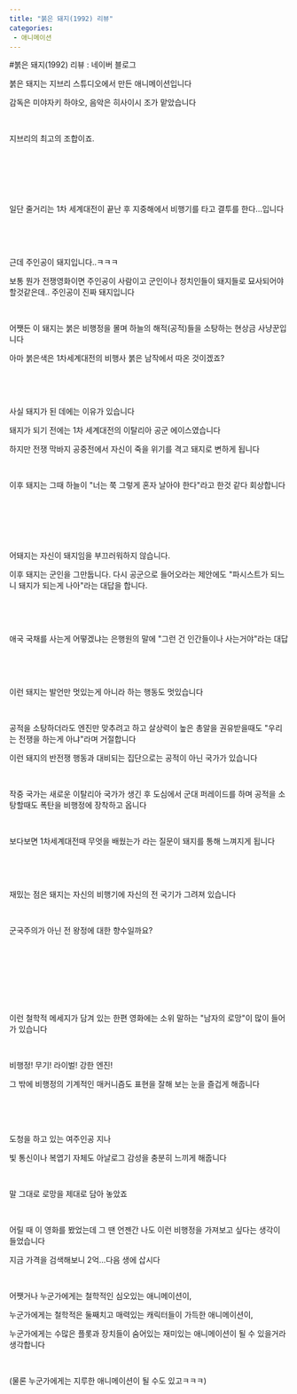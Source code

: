 ```yaml
---
title: "붉은 돼지(1992) 리뷰"
categories:
 - 애니메이션
---
```

#붉은 돼지(1992) 리뷰 : 네이버 블로그
<div class="wrap_rabbit pcol2 _param(1) _postViewArea221810623513" id="post-view221810623513">
<!-- Rabbit HTML --><div class="se-viewer se-theme-default" lang="ko-KR">
<!-- SE_DOC_HEADER_END -->
<div class="se-main-container">
<div class="se-component se-text se-l-default" id="SE-5893712f-b537-43b9-8f91-05b2a0628e69">
<div class="se-component-content">
<div class="se-section se-section-text se-l-default">
<div class="se-module se-module-text">
<!-- SE-TEXT { --><p class="se-text-paragraph se-text-paragraph-align-" id="SE-55212e83-11ba-4650-bbfc-41e0933de280" style=""><span class="se-fs- se-ff-" id="SE-3c4b09c1-7c52-433b-b255-2e99c6e36d47" style="">붉은 돼지는 지브리 스튜디오에서 만든 애니메이션입니다</span></p><!-- } SE-TEXT --><!-- SE-TEXT { --><p class="se-text-paragraph se-text-paragraph-align-" id="SE-d7962cd1-5349-4e2e-814a-08ddf9a18ae2" style=""><span class="se-fs- se-ff-" id="SE-e42a4db0-4c7f-46f0-8c32-a2f8e1c128cc" style="">감독은 미야자키 하야오, 음악은 히사이시 조가 맡았습니다</span></p><!-- } SE-TEXT --><!-- SE-TEXT { --><p class="se-text-paragraph se-text-paragraph-align-" id="SE-339a7da4-358f-48a4-a234-4f23150599aa" style=""><span class="se-fs- se-ff-" id="SE-54d4aa83-b731-49c9-8ab5-dbbf5cb945c6" style="">​</span></p><!-- } SE-TEXT --><!-- SE-TEXT { --><p class="se-text-paragraph se-text-paragraph-align-" id="SE-cc61c653-50e7-4830-94e2-c5cbbe37df63" style=""><span class="se-fs- se-ff-" id="SE-a04b875b-73a6-4d05-884e-9af0bef1a7ca" style="">지브리의 최고의 조합이죠.</span></p><!-- } SE-TEXT --><!-- SE-TEXT { --><p class="se-text-paragraph se-text-paragraph-align-" id="SE-c84a96d0-c7d0-4a3c-ae03-00d6d3fb794c" style=""><span class="se-fs- se-ff-" id="SE-964bf0e7-bc13-4bdf-92ab-27fb02aaf52c" style="">​</span></p><!-- } SE-TEXT --><!-- SE-TEXT { --><p class="se-text-paragraph se-text-paragraph-align-" id="SE-d266c69e-7a4a-4a17-b431-6193cc3a40ff" style=""><span class="se-fs- se-ff-" id="SE-d3962eda-b190-42bc-9a3f-f82adbeb529c" style="">​</span></p><!-- } SE-TEXT -->
</div>
</div>
</div>
</div> <div class="se-component se-image se-l-default" id="SE-eec2bf39-7b49-4f23-8eaa-6bdca29c8680">
<div class="se-component-content se-component-content-fit">
<div class="se-section se-section-image se-l-default se-section-align-">
<div class="se-module se-module-image" style="">
<a class="se-module-image-link __se_image_link __se_link" data-linkdata='{"id" : "SE-eec2bf39-7b49-4f23-8eaa-6bdca29c8680", "src" : "https://postfiles.pstatic.net/MjAyMTExMjZfMzgg/MDAxNjM3ODYyNjE1NTAy.TWjmCAWx8Be0DpXwOm9NU9F305RbW_Iz-WGCc-rP8S0g.oVKN1Ua6LbDc3oyUUaV8I3NCrt_18Fa7qwfheVuTz-gg.JPEG.dls32208/AAAABRtWnmhhH9TnHnOWSqxE-lm1SsZ-y4zpUi0OVlYQpqgApTRPLrXi9nXPEXRSXMO11ap3LTLK.jpg", "originalWidth" : "1024", "originalHeight" : "576", "linkUse" : "false", "link" : ""}' data-linktype="img" href="#" onclick="return false;" style="">
<img alt="" class="se-image-resource" data-height="389" data-lazy-src="https://postfiles.pstatic.net/MjAyMTExMjZfMzgg/MDAxNjM3ODYyNjE1NTAy.TWjmCAWx8Be0DpXwOm9NU9F305RbW_Iz-WGCc-rP8S0g.oVKN1Ua6LbDc3oyUUaV8I3NCrt_18Fa7qwfheVuTz-gg.JPEG.dls32208/AAAABRtWnmhhH9TnHnOWSqxE-lm1SsZ-y4zpUi0OVlYQpqgApTRPLrXi9nXPEXRSXMO11ap3LTLK.jpg?type=w966" data-width="693" src="https://raw.githubusercontent.com/rage147-OwO/rage147-OwO.github.io/master/_images/images/2020-2-16-붉은 돼지(1992) 리뷰/0.jpg">
</img></a>
</div>
</div>
</div>
</div>
<div class="se-component se-text se-l-default" id="SE-f8436bc7-af83-4aff-83ee-d25481e82298">
<div class="se-component-content">
<div class="se-section se-section-text se-l-default">
<div class="se-module se-module-text">
<!-- SE-TEXT { --><p class="se-text-paragraph se-text-paragraph-align-" id="SE-d8df550d-4e9a-4635-9d7e-84030a47e460" style=""><span class="se-fs- se-ff-" id="SE-0599140d-2e14-4dd2-b086-a454ff73a6d7" style="">일단 줄거리는 1차 세계대전이 끝난 후 지중해에서 비행기를 타고 결투를 한다...입니다</span></p><!-- } SE-TEXT --><!-- SE-TEXT { --><p class="se-text-paragraph se-text-paragraph-align-" id="SE-37e30ff0-48db-49cc-a840-998718234158" style=""><span class="se-fs- se-ff-" id="SE-b5dda302-6c87-4769-a278-d973d97bd468" style="">​</span></p><!-- } SE-TEXT -->
</div>
</div>
</div>
</div> <div class="se-component se-image se-l-default" id="SE-ccef389e-3dca-451d-b8a3-bb60953ad99a">
<div class="se-component-content se-component-content-normal">
<div class="se-section se-section-image se-l-default se-section-align-" style="max-width:600px;">
<div class="se-module se-module-image" style="">
<a class="se-module-image-link __se_image_link __se_link" data-linkdata='{"id" : "SE-ccef389e-3dca-451d-b8a3-bb60953ad99a", "src" : "https://postfiles.pstatic.net/MjAyMTExMjZfMjU3/MDAxNjM3ODYyNzEzMjIy.SdY8NnJYMUc0RjHNvpfZPkAN9nGpCXYvwxUosB1XX3gg.oVLC8b6IXvCanBnMPnhCnAPUhyVCuPQXdJ-d1JGrmMkg.GIF.dls32208/%EB%8B%A4%EC%9A%B4%EB%A1%9C%EB%93%9C.gif", "originalWidth" : "600", "originalHeight" : "371", "linkUse" : "false", "link" : ""}' data-linktype="img" href="#" onclick="return false;" style="">
<img alt="" class="se-image-resource" data-height="371" data-lazy-src="https://postfiles.pstatic.net/MjAyMTExMjZfMjU3/MDAxNjM3ODYyNzEzMjIy.SdY8NnJYMUc0RjHNvpfZPkAN9nGpCXYvwxUosB1XX3gg.oVLC8b6IXvCanBnMPnhCnAPUhyVCuPQXdJ-d1JGrmMkg.GIF.dls32208/%EB%8B%A4%EC%9A%B4%EB%A1%9C%EB%93%9C.gif?type=w966" data-width="600" src="https://raw.githubusercontent.com/rage147-OwO/rage147-OwO.github.io/master/_images/images/2020-2-16-붉은 돼지(1992) 리뷰/1.gif">
</img></a>
</div>
</div>
</div>
</div>
<div class="se-component se-text se-l-default" id="SE-9a9941cf-aaca-4549-924f-8f24c6b79944">
<div class="se-component-content">
<div class="se-section se-section-text se-l-default">
<div class="se-module se-module-text">
<!-- SE-TEXT { --><p class="se-text-paragraph se-text-paragraph-align-" id="SE-9e2d8e51-8880-4398-a5be-c5204b2b3e53" style=""><span class="se-fs- se-ff-" id="SE-a450717c-7ced-40ff-9d21-aba01db12a5a" style=""> 근데 주인공이 돼지입니다..ㅋㅋㅋ</span></p><!-- } SE-TEXT --><!-- SE-TEXT { --><p class="se-text-paragraph se-text-paragraph-align-" id="SE-4a972bca-6656-48ea-9ce5-43cdd57e4864" style=""><span class="se-fs- se-ff-" id="SE-97050565-8348-4eb6-bc56-6445901fc632" style="">보통 뭔가 전쟁영화이면 주인공이 사람이고 군인이나 정치인들이 돼지들로 묘사되어야할것같은데.. 주인공이 진짜 돼지입니다</span></p><!-- } SE-TEXT --><!-- SE-TEXT { --><p class="se-text-paragraph se-text-paragraph-align-" id="SE-a5892f87-011e-42da-a129-80d8a5cac204" style=""><span class="se-fs- se-ff-" id="SE-a0ba8529-c20c-4a6b-a85b-d86d27717a22" style="">​</span></p><!-- } SE-TEXT --><!-- SE-TEXT { --><p class="se-text-paragraph se-text-paragraph-align-" id="SE-f744752b-6ff4-4d1b-a69e-386e5d811cb8" style=""><span class="se-fs- se-ff-" id="SE-37789fc8-bec4-4c22-9eb7-58ffb6bc0f76" style="">어쨋든 이 돼지는 붉은 비행정을 몰며 하늘의 해적(공적)들을 소탕하는 현상금 사냥꾼입니다</span></p><!-- } SE-TEXT --><!-- SE-TEXT { --><p class="se-text-paragraph se-text-paragraph-align-" id="SE-9af691e0-e676-4404-a082-479c8602b4af" style=""><span class="se-fs- se-ff-" id="SE-85727d82-fc4c-4310-b367-3fabcf401ef8" style="">아마 붉은색은 1차세계대전의 비행사 붉은 남작에서 따온 것이겠죠?</span></p><!-- } SE-TEXT --><!-- SE-TEXT { --><p class="se-text-paragraph se-text-paragraph-align-" id="SE-849a595c-a5e3-4324-abcb-386b3750a253" style=""><span class="se-fs- se-ff-" id="SE-1697fe84-d43d-48e9-90cd-29b1718cacc5" style="">​</span></p><!-- } SE-TEXT --><!-- SE-TEXT { --><p class="se-text-paragraph se-text-paragraph-align-" id="SE-4f773656-e351-4cd9-9c45-c15625dc7407" style=""><span class="se-fs- se-ff-" id="SE-7c86e45d-6118-4f8c-b226-351771d7fe54" style="">​</span></p><!-- } SE-TEXT --><!-- SE-TEXT { --><p class="se-text-paragraph se-text-paragraph-align-" id="SE-35f4eb9c-284f-4a46-a594-6759ade487c3" style=""><span class="se-fs- se-ff-" id="SE-ccc42cdc-3326-4019-9f37-3e026f2d75d4" style="">사실 돼지가 된 데에는 이유가 있습니다</span></p><!-- } SE-TEXT --><!-- SE-TEXT { --><p class="se-text-paragraph se-text-paragraph-align-" id="SE-43a324aa-434d-46a8-8fdf-6973c9f8aef2" style=""><span class="se-fs- se-ff-" id="SE-1f5c290e-db4a-49f1-a82e-d4a89dfaced5" style="">돼지가 되기 전에는 1차 세계대전의 이탈리아 공군 에이스였습니다</span></p><!-- } SE-TEXT --><!-- SE-TEXT { --><p class="se-text-paragraph se-text-paragraph-align-" id="SE-74f4f37c-7b86-440e-a67b-4f1e78267860" style=""><span class="se-fs- se-ff-" id="SE-22fe3dd4-1098-49a7-aa92-05c1d044889c" style="">하지만 전쟁 막바지 공중전에서 자신이 죽을 위기를 격고 돼지로 변하게 됩니다</span></p><!-- } SE-TEXT -->
</div>
</div>
</div>
</div> <div class="se-component se-image se-l-default" id="SE-da02ef22-a7b6-463a-94df-aebbf522976c">
<div class="se-component-content se-component-content-fit">
<div class="se-section se-section-image se-l-default se-section-align-">
<div class="se-module se-module-image" style="">
<a class="se-module-image-link __se_image_link __se_link" data-linkdata='{"id" : "SE-da02ef22-a7b6-463a-94df-aebbf522976c", "src" : "https://postfiles.pstatic.net/MjAyMTExMjZfOTEg/MDAxNjM3ODYyODIyNjA1.UTmAUzJpVAYcaXFeGos6pgM7sdGNwGP7VFJ9GV5eVgYg.ILVENCd6ue-ew74hEWNFrVwWD0sPN0Fk6ewAuXOgDGYg.JPEG.dls32208/Ena-uTEXMAIRkPh.jpg", "originalWidth" : "1200", "originalHeight" : "674", "linkUse" : "false", "link" : ""}' data-linktype="img" href="#" onclick="return false;" style="">
<img alt="" class="se-image-resource" data-height="389" data-lazy-src="https://postfiles.pstatic.net/MjAyMTExMjZfOTEg/MDAxNjM3ODYyODIyNjA1.UTmAUzJpVAYcaXFeGos6pgM7sdGNwGP7VFJ9GV5eVgYg.ILVENCd6ue-ew74hEWNFrVwWD0sPN0Fk6ewAuXOgDGYg.JPEG.dls32208/Ena-uTEXMAIRkPh.jpg?type=w966" data-width="693" src="https://raw.githubusercontent.com/rage147-OwO/rage147-OwO.github.io/master/_images/images/2020-2-16-붉은 돼지(1992) 리뷰/2.jpg">
</img></a>
</div>
</div>
</div>
</div>
<div class="se-component se-text se-l-default" id="SE-fdcace29-d529-480b-a0f5-26bcb521c2cb">
<div class="se-component-content">
<div class="se-section se-section-text se-l-default">
<div class="se-module se-module-text">
<!-- SE-TEXT { --><p class="se-text-paragraph se-text-paragraph-align-" id="SE-0d499c10-2b5c-4e88-b3e4-b0307a379025" style=""><span class="se-fs- se-ff-" id="SE-4c72f5f0-7971-4349-95ed-6358e66a8ecb" style="">이후 돼지는 그때 하늘이  "너는 쭉 그렇게 혼자 날아야 한다"라고 한것 같다 회상합니다</span></p><!-- } SE-TEXT -->
</div>
</div>
</div>
</div> <div class="se-component se-image se-l-default" id="SE-66e4556f-5f0f-4a94-a1f2-d2ab319ef206">
<div class="se-component-content se-component-content-normal">
<div class="se-section se-section-image se-l-default se-section-align-" style="max-width:576px;">
<div class="se-module se-module-image" style="">
<a class="se-module-image-link __se_image_link __se_link" data-linkdata='{"id" : "SE-66e4556f-5f0f-4a94-a1f2-d2ab319ef206", "src" : "https://postfiles.pstatic.net/MjAyMTExMjZfMTkg/MDAxNjM3ODYyODQ0MTE5.kQcP1c00ck7HuCC2iDwQ03mr85fMg-CXQnOH9WmyGvgg.Fhc0qWCisI7tSeZWEKE-fTAjsVDcqWjIoUsqDbIhbxgg.PNG.dls32208/242BBC4D580E25EB1B.png", "originalWidth" : "576", "originalHeight" : "320", "linkUse" : "false", "link" : ""}' data-linktype="img" href="#" onclick="return false;" style="">
<img alt="" class="se-image-resource" data-height="320" data-lazy-src="https://postfiles.pstatic.net/MjAyMTExMjZfMTkg/MDAxNjM3ODYyODQ0MTE5.kQcP1c00ck7HuCC2iDwQ03mr85fMg-CXQnOH9WmyGvgg.Fhc0qWCisI7tSeZWEKE-fTAjsVDcqWjIoUsqDbIhbxgg.PNG.dls32208/242BBC4D580E25EB1B.png?type=w966" data-width="576" src="https://raw.githubusercontent.com/rage147-OwO/rage147-OwO.github.io/master/_images/images/2020-2-16-붉은 돼지(1992) 리뷰/3.png">
</img></a>
</div>
</div>
</div>
</div>
<div class="se-component se-text se-l-default" id="SE-759fb395-4341-463d-a6fb-2d5807c27f24">
<div class="se-component-content">
<div class="se-section se-section-text se-l-default">
<div class="se-module se-module-text">
<!-- SE-TEXT { --><p class="se-text-paragraph se-text-paragraph-align-" id="SE-7dc347d5-c8ed-485d-a276-193898d6cfe5" style=""><span class="se-fs- se-ff-" id="SE-899f79be-bc8c-4633-b73f-e7b9f254b89b" style="">​</span></p><!-- } SE-TEXT --><!-- SE-TEXT { --><p class="se-text-paragraph se-text-paragraph-align-" id="SE-989bfe77-ffdf-4f97-b01e-8759ba967fe4" style=""><span class="se-fs- se-ff-" id="SE-6b5db5fb-7045-4746-b3de-e76e678415e4" style="">​</span></p><!-- } SE-TEXT --><!-- SE-TEXT { --><p class="se-text-paragraph se-text-paragraph-align-" id="SE-7890639f-4857-4712-bb25-42765f878823" style=""><span class="se-fs- se-ff-" id="SE-9bba809b-ae6d-4a47-b3e3-8227f1594e0e" style="">어돼지는  자신이 돼지임을 부끄러워하지 않습니다. </span></p><!-- } SE-TEXT --><!-- SE-TEXT { --><p class="se-text-paragraph se-text-paragraph-align-" id="SE-1f8ef545-d424-4a0b-b8ef-9a28ac2aa927" style=""><span class="se-fs- se-ff-" id="SE-f015dc60-5175-49a4-9e62-fc4d8753a149" style="">이후 돼지는 군인을 그만둡니다. 다시 공군으로 들어오라는 제안에도 "파시스트가 되느니 돼지가 되는게 나아"라는 대답을 합니다.</span></p><!-- } SE-TEXT --><!-- SE-TEXT { --><p class="se-text-paragraph se-text-paragraph-align-" id="SE-08ccd783-24fb-47e1-9abc-3009124e942f" style=""><span class="se-fs- se-ff-" id="SE-5c655a6b-f583-4db3-b433-4840c72fc8bb" style="">​</span></p><!-- } SE-TEXT -->
</div>
</div>
</div>
</div> <div class="se-component se-image se-l-default" id="SE-6ce6c32a-ddd2-4853-90b4-01904afa54cf">
<div class="se-component-content se-component-content-fit">
<div class="se-section se-section-image se-l-default se-section-align-">
<div class="se-module se-module-image" style="">
<a class="se-module-image-link __se_image_link __se_link" data-linkdata='{"id" : "SE-6ce6c32a-ddd2-4853-90b4-01904afa54cf", "src" : "https://postfiles.pstatic.net/MjAyMTExMjZfMjgy/MDAxNjM3ODYyOTEyMTU0.FpTfmi3QnrTKf3YLOGXhs1Xzwsa-ORJ0V7FVr4EPiaEg.fhzhYkeUtA4kHbmA-CWhAw0YFKwaPa7gVSd-d6xTW8Eg.JPEG.dls32208/EnZwe2eXcAUliTO.jpg", "originalWidth" : "992", "originalHeight" : "603", "linkUse" : "false", "link" : ""}' data-linktype="img" href="#" onclick="return false;" style="">
<img alt="" class="se-image-resource" data-height="421" data-lazy-src="https://postfiles.pstatic.net/MjAyMTExMjZfMjgy/MDAxNjM3ODYyOTEyMTU0.FpTfmi3QnrTKf3YLOGXhs1Xzwsa-ORJ0V7FVr4EPiaEg.fhzhYkeUtA4kHbmA-CWhAw0YFKwaPa7gVSd-d6xTW8Eg.JPEG.dls32208/EnZwe2eXcAUliTO.jpg?type=w966" data-width="693" src="https://raw.githubusercontent.com/rage147-OwO/rage147-OwO.github.io/master/_images/images/2020-2-16-붉은 돼지(1992) 리뷰/4.jpg"/>
</a>
</div>
</div>
</div>
</div>
<div class="se-component se-text se-l-default" id="SE-dfb661ab-ce23-4403-ae4e-91ddcb05aba3">
<div class="se-component-content">
<div class="se-section se-section-text se-l-default">
<div class="se-module se-module-text">
<!-- SE-TEXT { --><p class="se-text-paragraph se-text-paragraph-align-" id="SE-c53e6e28-a602-4de9-8c05-966b60f9af6d" style=""><span class="se-fs- se-ff-" id="SE-93adc604-309d-48f4-abf9-e57b1c61d2c4" style="">애국 국채를 사는게 어떻겠냐는 은행원의 말에 "그런 건 인간들이나 사는거야"라는 대답</span></p><!-- } SE-TEXT --><!-- SE-TEXT { --><p class="se-text-paragraph se-text-paragraph-align-" id="SE-8d83481a-76e0-4809-84f5-310225c701b1" style=""><span class="se-fs- se-ff-" id="SE-d4f65a18-89b1-4187-ac2c-76b200d51f2d" style="">​</span></p><!-- } SE-TEXT --><!-- SE-TEXT { --><p class="se-text-paragraph se-text-paragraph-align-" id="SE-c2eb960d-3eaa-40c8-b72b-09d5d512edc7" style=""><span class="se-fs- se-ff-" id="SE-576d7fd6-ddd9-41fd-8ecc-b19313539cf0" style="">​</span></p><!-- } SE-TEXT --><!-- SE-TEXT { --><p class="se-text-paragraph se-text-paragraph-align-" id="SE-4b31c345-2250-48e8-bb8f-d3c9f566f71e" style=""><span class="se-fs- se-ff-" id="SE-94f53f31-7f31-4183-820e-323947605e00" style="">이런 돼지는 발언만 멋있는게 아니라 하는 행동도 멋있습니다</span></p><!-- } SE-TEXT --><!-- SE-TEXT { --><p class="se-text-paragraph se-text-paragraph-align-" id="SE-bec1361e-d6f4-4fe1-8720-db218556cedc" style=""><span class="se-fs- se-ff-" id="SE-a810dfcf-8b5d-4d68-8a13-78cf7569727b" style="">​</span></p><!-- } SE-TEXT --><!-- SE-TEXT { --><p class="se-text-paragraph se-text-paragraph-align-" id="SE-88fdc6fa-37a7-4bdc-a4e3-a44a6d68ab17" style=""><span class="se-fs- se-ff-" id="SE-586a4da0-5022-43af-9885-02affd2f034d" style="">공적을 소탕하더라도 엔진만 맞추려고 하고 살상력이 높은 총알을 권유받을때도 "우리는 전쟁을 하는게 아냐"라며 거절합니다</span></p><!-- } SE-TEXT --><!-- SE-TEXT { --><p class="se-text-paragraph se-text-paragraph-align-" id="SE-5dd27659-f031-4737-bc79-050be7108dcd" style=""><span class="se-fs- se-ff-" id="SE-02d08097-d64e-49a8-91c4-3825e466454b" style="">이런 돼지의 반전쟁 행동과 대비되는 집단으로는 공적이 아닌 국가가 있습니다</span></p><!-- } SE-TEXT --><!-- SE-TEXT { --><p class="se-text-paragraph se-text-paragraph-align-" id="SE-775d54cc-6724-44e6-ad6d-5544ad019cf5" style=""><span class="se-fs- se-ff-" id="SE-c15040c4-1c41-48a7-a45e-bf03e73ce0a1" style="">​</span></p><!-- } SE-TEXT --><!-- SE-TEXT { --><p class="se-text-paragraph se-text-paragraph-align-" id="SE-75a4aa9d-9d6c-4f76-ac0b-2cadf85466db" style=""><span class="se-fs- se-ff-" id="SE-61adcd89-531a-4670-8f72-b350683d144f" style="">작중 국가는 새로운 이탈리아 국가가 생긴 후 도심에서 군대 퍼레이드를 하며 공적을 소탕할때도 폭탄을 비행정에 장착하고 옵니다</span></p><!-- } SE-TEXT --><!-- SE-TEXT { --><p class="se-text-paragraph se-text-paragraph-align-" id="SE-db5a25e6-bcff-45e4-866f-4a788f2540e8" style=""><span class="se-fs- se-ff-" id="SE-5b63a913-267f-49a7-98b7-695fb73739e7" style="">​</span></p><!-- } SE-TEXT --><!-- SE-TEXT { --><p class="se-text-paragraph se-text-paragraph-align-" id="SE-4a3cabae-ef79-4c02-b066-7b2203a0c8cf" style=""><span class="se-fs- se-ff-" id="SE-31ad7c09-eb2b-4421-ace6-393f6a6003e3" style="">보다보면 1차세계대전때 무엇을 배웠는가 라는 질문이 돼지를 통해 느껴지게 됩니다</span></p><!-- } SE-TEXT --><!-- SE-TEXT { --><p class="se-text-paragraph se-text-paragraph-align-" id="SE-02b0751b-a9a4-4293-9c3b-447dfc34b48c" style=""><span class="se-fs- se-ff-" id="SE-3322d2a5-a81d-4fae-be68-679dc646c9f6" style="">​</span></p><!-- } SE-TEXT --><!-- SE-TEXT { --><p class="se-text-paragraph se-text-paragraph-align-" id="SE-fff3e934-cfb4-47ca-b924-111d5805058a" style=""><span class="se-fs- se-ff-" id="SE-9d03d8e7-0ba5-4296-ae18-33269b7c1cb1" style="">​</span></p><!-- } SE-TEXT --><!-- SE-TEXT { --><p class="se-text-paragraph se-text-paragraph-align-" id="SE-f26cc2af-16b2-440c-b0c7-86f5e32c3253" style=""><span class="se-fs- se-ff-" id="SE-b732c86f-1157-45df-b003-7d96332e22b2" style="">재밌는 점은 돼지는 자신의 비행기에 자신의 전 국기가 그려져 있습니다</span></p><!-- } SE-TEXT --><!-- SE-TEXT { --><p class="se-text-paragraph se-text-paragraph-align-" id="SE-16539550-9281-4a6e-a19d-85d0cddb78b5" style=""><span class="se-fs- se-ff-" id="SE-b0f6f557-9eb8-4194-9282-71be66410618" style="">​</span></p><!-- } SE-TEXT --><!-- SE-TEXT { --><p class="se-text-paragraph se-text-paragraph-align-" id="SE-574a6d32-1378-4059-b277-527a1795d72f" style=""><span class="se-fs- se-ff-" id="SE-9066a6b8-b425-4ba3-b365-7e664233c04c" style="">군국주의가 아닌 전 왕정에 대한 향수일까요?</span></p><!-- } SE-TEXT -->
</div>
</div>
</div>
</div> <div class="se-component se-image se-l-default" id="SE-c778f8d5-12a5-4690-b491-83122442a404">
<div class="se-component-content se-component-content-normal">
<div class="se-section se-section-image se-l-default se-section-align-" style="max-width:600px;">
<div class="se-module se-module-image" style="">
<a class="se-module-image-link __se_image_link __se_link" data-linkdata='{"id" : "SE-c778f8d5-12a5-4690-b491-83122442a404", "src" : "https://postfiles.pstatic.net/MjAyMTExMjZfNzEg/MDAxNjM3ODYzMTE4Njc2.YuhbxVPqsAFyQsyvW_LteS5Pg9rYwU5Um7z_spQmH-sg.xs7YSicfjVdHlh_REtDcrpKDM1leiCR65Z77M0gdm6og.JPEG.dls32208/f0017223_49b774f85c0f1.jpg", "originalWidth" : "600", "originalHeight" : "325", "linkUse" : "false", "link" : ""}' data-linktype="img" href="#" onclick="return false;" style="">
<img alt="" class="se-image-resource" data-height="325" data-lazy-src="https://postfiles.pstatic.net/MjAyMTExMjZfNzEg/MDAxNjM3ODYzMTE4Njc2.YuhbxVPqsAFyQsyvW_LteS5Pg9rYwU5Um7z_spQmH-sg.xs7YSicfjVdHlh_REtDcrpKDM1leiCR65Z77M0gdm6og.JPEG.dls32208/f0017223_49b774f85c0f1.jpg?type=w966" data-width="600" src="https://raw.githubusercontent.com/rage147-OwO/rage147-OwO.github.io/master/_images/images/2020-2-16-붉은 돼지(1992) 리뷰/5.jpg"/>
</a>
</div>
</div>
</div>
</div>
<div class="se-component se-text se-l-default" id="SE-0c4d25e0-da42-4a4e-ab06-4a594f8e82db">
<div class="se-component-content">
<div class="se-section se-section-text se-l-default">
<div class="se-module se-module-text">
<!-- SE-TEXT { --><p class="se-text-paragraph se-text-paragraph-align-" id="SE-45e918c8-b237-4c98-8893-381374f958eb" style=""><span class="se-fs- se-ff-" id="SE-3ff2f366-abfb-45c8-bb60-e385e1101f09" style="">​</span></p><!-- } SE-TEXT --><!-- SE-TEXT { --><p class="se-text-paragraph se-text-paragraph-align-" id="SE-4f050204-88cd-4a17-95d9-8cef63b255f2" style=""><span class="se-fs- se-ff-" id="SE-73cd93f3-ac26-40ca-a54d-bf24043a8dd9" style="">​</span></p><!-- } SE-TEXT --><!-- SE-TEXT { --><p class="se-text-paragraph se-text-paragraph-align-" id="SE-5fabda7f-e799-4fb6-8b05-b2f4fa3cee31" style=""><span class="se-fs- se-ff-" id="SE-5c3a5d0f-291b-48c6-8cf8-c8e82c016d1d" style="">​</span></p><!-- } SE-TEXT --><!-- SE-TEXT { --><p class="se-text-paragraph se-text-paragraph-align-" id="SE-e0dfe80f-3f95-491f-a85f-1597a4c303aa" style=""><span class="se-fs- se-ff-" id="SE-8791a96f-c27c-41b4-a017-9c48aa9f6f72" style="">이런 철학적 메세지가 담겨 있는 한편 영화에는 소위 말하는 "남자의 로망"이 많이 들어가 있습니다</span></p><!-- } SE-TEXT --><!-- SE-TEXT { --><p class="se-text-paragraph se-text-paragraph-align-" id="SE-15915696-b400-4096-8adf-5cee2422fb63" style=""><span class="se-fs- se-ff-" id="SE-6599f1e3-8808-48af-9e4d-8b771a1e1426" style="">​</span></p><!-- } SE-TEXT --><!-- SE-TEXT { --><p class="se-text-paragraph se-text-paragraph-align-" id="SE-489050c4-99d0-42ea-a295-c2b4cdc145e9" style=""><span class="se-fs- se-ff-" id="SE-6307ea98-e377-4cf5-8c65-14583e32a9cb" style="">비행정! 무기! 라이벌! 강한 엔진!</span></p><!-- } SE-TEXT --><!-- SE-TEXT { --><p class="se-text-paragraph se-text-paragraph-align-" id="SE-339beb56-ead6-4310-a48c-a6027d647cd1" style=""><span class="se-fs- se-ff-" id="SE-a23d12e9-62f8-495f-806b-0225a9961990" style="">그 밖에 비행정의 기계적인 매커니즘도 표현을 잘해 보는 눈을 즐겁게 해줍니다</span></p><!-- } SE-TEXT -->
</div>
</div>
</div>
</div> <div class="se-component se-image se-l-default" id="SE-1ce1656b-bcaa-4691-a8fb-0ab2090cf983">
<div class="se-component-content se-component-content-fit">
<div class="se-section se-section-image se-l-default se-section-align-">
<div class="se-module se-module-image" style="">
<a class="se-module-image-link __se_image_link __se_link" data-linkdata='{"id" : "SE-1ce1656b-bcaa-4691-a8fb-0ab2090cf983", "src" : "https://postfiles.pstatic.net/MjAyMTExMjZfOTYg/MDAxNjM3ODYzMTY2Nzg1.t3FyjIhVA3q5A1Ailc6vBDDouQMPcYsET_I_IXqnwggg.fZsBohHGj0J5cJrfaoRnvSSVln5S3ohdkPfpbI789mAg.JPEG.dls32208/5d70a12e3b0000e000cee523.jpeg", "originalWidth" : "1200", "originalHeight" : "630", "linkUse" : "false", "link" : ""}' data-linktype="img" href="#" onclick="return false;" style="">
<img alt="" class="se-image-resource" data-height="363" data-lazy-src="https://postfiles.pstatic.net/MjAyMTExMjZfOTYg/MDAxNjM3ODYzMTY2Nzg1.t3FyjIhVA3q5A1Ailc6vBDDouQMPcYsET_I_IXqnwggg.fZsBohHGj0J5cJrfaoRnvSSVln5S3ohdkPfpbI789mAg.JPEG.dls32208/5d70a12e3b0000e000cee523.jpeg?type=w966" data-width="693" src="https://raw.githubusercontent.com/rage147-OwO/rage147-OwO.github.io/master/_images/images/2020-2-16-붉은 돼지(1992) 리뷰/6.peg"/>
</a>
</div>
</div>
</div>
</div>
<div class="se-component se-image se-l-default" id="SE-bfcbba57-994a-4789-942e-a61430554290">
<div class="se-component-content se-component-content-fit">
<div class="se-section se-section-image se-l-default se-section-align-">
<div class="se-module se-module-image" style="">
<a class="se-module-image-link __se_image_link __se_link" data-linkdata='{"id" : "SE-bfcbba57-994a-4789-942e-a61430554290", "src" : "https://postfiles.pstatic.net/MjAyMTExMjZfNDEg/MDAxNjM3ODYzMjI5ODQ3.zyI9SeOwmcZ_EodrhCiRP_ZGtWO-6rrG4yWasWS9wuQg.mr29jEsY9XEt0QxzGbU7FF1Y-1pJI3JnbKf05wExcPwg.PNG.dls32208/1.png", "originalWidth" : "800", "originalHeight" : "450", "linkUse" : "false", "link" : ""}' data-linktype="img" href="#" onclick="return false;" style="">
<img alt="" class="se-image-resource" data-height="389" data-lazy-src="https://postfiles.pstatic.net/MjAyMTExMjZfNDEg/MDAxNjM3ODYzMjI5ODQ3.zyI9SeOwmcZ_EodrhCiRP_ZGtWO-6rrG4yWasWS9wuQg.mr29jEsY9XEt0QxzGbU7FF1Y-1pJI3JnbKf05wExcPwg.PNG.dls32208/1.png?type=w966" data-width="693" src="https://raw.githubusercontent.com/rage147-OwO/rage147-OwO.github.io/master/_images/images/2020-2-16-붉은 돼지(1992) 리뷰/7.png"/>
</a>
</div>
</div>
</div>
</div>
<div class="se-component se-image se-l-default" id="SE-8e413be3-9466-4f45-8f57-0fb0aef17aa7">
<div class="se-component-content se-component-content-fit">
<div class="se-section se-section-image se-l-default se-section-align-">
<div class="se-module se-module-image" style="">
<a class="se-module-image-link __se_image_link __se_link" data-linkdata='{"id" : "SE-8e413be3-9466-4f45-8f57-0fb0aef17aa7", "src" : "https://postfiles.pstatic.net/MjAyMTExMjZfMjAw/MDAxNjM3ODYzMjM1MDI2.SFkWEDIQzaO1dnK2_pglvOj3qhQHknh3wa1r8nFGkbsg.yMUUQb3jppbtoqCNpEeTImBoa6Io0wNUFmP3vTym0h0g.PNG.dls32208/2.png", "originalWidth" : "800", "originalHeight" : "450", "linkUse" : "false", "link" : ""}' data-linktype="img" href="#" onclick="return false;" style="">
<img alt="" class="se-image-resource" data-height="389" data-lazy-src="https://postfiles.pstatic.net/MjAyMTExMjZfMjAw/MDAxNjM3ODYzMjM1MDI2.SFkWEDIQzaO1dnK2_pglvOj3qhQHknh3wa1r8nFGkbsg.yMUUQb3jppbtoqCNpEeTImBoa6Io0wNUFmP3vTym0h0g.PNG.dls32208/2.png?type=w966" data-width="693" src="https://raw.githubusercontent.com/rage147-OwO/rage147-OwO.github.io/master/_images/images/2020-2-16-붉은 돼지(1992) 리뷰/8.png"/>
</a>
</div>
<div class="se-module se-module-text se-caption"><p class="se-text-paragraph se-text-paragraph-align-" id="SE-50131799-c3c6-4bde-b927-e979c2ca7340" style=""><span class="se-fs- se-ff-" id="SE-0095056f-6848-4ff2-94a1-243f7b3f0c94" style="">도청을 하고 있는 여주인공 지나</span></p></div>
</div>
</div>
</div>
<div class="se-component se-text se-l-default" id="SE-508d6ea5-8d36-4a34-a7e3-2bbf1eb59411">
<div class="se-component-content">
<div class="se-section se-section-text se-l-default">
<div class="se-module se-module-text">
<!-- SE-TEXT { --><p class="se-text-paragraph se-text-paragraph-align-" id="SE-1836a378-2927-42d1-bf20-59879ef8b819" style=""><span class="se-fs- se-ff-" id="SE-f46560f2-5b8b-4d2e-af76-87ceb22c83d6" style="">빛 통신이나 복엽기 자체도 아날로그 감성을 충분히 느끼게 해줍니다</span></p><!-- } SE-TEXT --><!-- SE-TEXT { --><p class="se-text-paragraph se-text-paragraph-align-" id="SE-91c59445-f588-48d6-a090-e46861a38c2f" style=""><span class="se-fs- se-ff-" id="SE-feaead3b-a184-482a-97a5-9c16a6191c07" style="">​</span></p><!-- } SE-TEXT --><!-- SE-TEXT { --><p class="se-text-paragraph se-text-paragraph-align-" id="SE-12b199b5-0f60-4344-8101-61da572ad6fe" style=""><span class="se-fs- se-ff-" id="SE-141dc3c3-fdb7-4f9b-bd33-e0ae76ee632b" style="">말 그대로 로망을 제대로 담아 놓았죠</span></p><!-- } SE-TEXT --><!-- SE-TEXT { --><p class="se-text-paragraph se-text-paragraph-align-" id="SE-afa6f268-b597-4e2f-bc88-c193c59cfa8d" style=""><span class="se-fs- se-ff-" id="SE-43d9b18a-327f-4f5e-8fe8-2026f81fd49c" style="">​</span></p><!-- } SE-TEXT --><!-- SE-TEXT { --><p class="se-text-paragraph se-text-paragraph-align-" id="SE-02db2b25-3aaa-4315-8d43-2518ced36f8f" style=""><span class="se-fs- se-ff-" id="SE-9d7e2ad6-c2e3-480f-835f-8f89dd5de3bf" style="">어릴 때 이 영화를 봤었는데 그 땐 언젠간 나도 이런 비행정을 가져보고 싶다는 생각이 들었습니다</span></p><!-- } SE-TEXT --><!-- SE-TEXT { --><p class="se-text-paragraph se-text-paragraph-align-" id="SE-2fd0b754-eb84-49f5-8896-274542e92b58" style=""><span class="se-fs- se-ff-" id="SE-9de99ece-de0c-47cb-99cf-30b64dc6f2da" style="">지금 가격을 검색해보니 2억...다음 생에 삽시다</span></p><!-- } SE-TEXT --><!-- SE-TEXT { --><p class="se-text-paragraph se-text-paragraph-align-" id="SE-2a72ef28-9b4f-4dd6-873e-f42407831f47" style=""><span class="se-fs- se-ff-" id="SE-c08bc6f2-e268-431a-9c2e-0dbcde1b3a5f" style="">​</span></p><!-- } SE-TEXT --><!-- SE-TEXT { --><p class="se-text-paragraph se-text-paragraph-align-" id="SE-1e2ac134-9462-4024-b426-d9de086e58bb" style=""><span class="se-fs- se-ff-" id="SE-c3512e47-1f5a-4f31-9feb-5bfe1643f388" style="">어쨋거나 누군가에게는 철학적인 심오있는 애니메이션이, </span></p><!-- } SE-TEXT --><!-- SE-TEXT { --><p class="se-text-paragraph se-text-paragraph-align-" id="SE-55df3a79-5809-40b7-a123-77ed53f0da08" style=""><span class="se-fs- se-ff-" id="SE-b91bf7d0-fdb2-4441-8b8c-f520e937c748" style="">누군가에게는 철학적은 둘째치고 매력있는 캐릭터들이 가득한 애니메이션이,</span></p><!-- } SE-TEXT --><!-- SE-TEXT { --><p class="se-text-paragraph se-text-paragraph-align-" id="SE-e74d0b82-0730-465b-8547-c45fac24debb" style=""><span class="se-fs- se-ff-" id="SE-be2546b7-94ed-45ad-96cd-1649fcb985c1" style=""> 누군가에게는 수많은 플롯과 장치들이 숨어있는 재미있는 애니메이션이 될 수 있을거라 생각합니다</span></p><!-- } SE-TEXT --><!-- SE-TEXT { --><p class="se-text-paragraph se-text-paragraph-align-" id="SE-32ec27ab-32e1-49d2-84d8-dc22359fa24b" style=""><span class="se-fs- se-ff-" id="SE-b4660d3e-3fe9-407b-83f7-8839967c2c25" style="">​</span></p><!-- } SE-TEXT --><!-- SE-TEXT { --><p class="se-text-paragraph se-text-paragraph-align-" id="SE-d2028a7c-c0d3-41eb-9e47-38dae7c52499" style=""><span class="se-fs- se-ff-" id="SE-9da3f698-a372-415a-a72b-380de3e527fe" style="">(물론 누군가에게는 지루한 애니메이션이 될 수도 있고ㅋㅋㅋ)</span></p><!-- } SE-TEXT -->
</div>
</div>
</div>
</div> <div class="se-component se-image se-l-default" id="SE-f2cfd7f6-5b41-4e18-aaee-6dbc16b44ace">
<div class="se-component-content se-component-content-normal">
<div class="se-section se-section-image se-l-default se-section-align-" style="max-width:480px;">
<div class="se-module se-module-image" style="">
<a class="se-module-image-link __se_image_link __se_link" data-linkdata='{"id" : "SE-f2cfd7f6-5b41-4e18-aaee-6dbc16b44ace", "src" : "https://postfiles.pstatic.net/MjAyMTExMjZfMjI0/MDAxNjM3ODYzMzc1NjE0.ZoIordoxIa5kGV7oEyhZFhJXrCZLzW7XMj7TpvnUEqEg.wKHyuOg6DySRzAH9BT7eMIp4jfOpEpKzvKzIgBjV_dIg.PNG.dls32208/a.png", "originalWidth" : "480", "originalHeight" : "260", "linkUse" : "false", "link" : ""}' data-linktype="img" href="#" onclick="return false;" style="">
<img alt="" class="se-image-resource" data-height="260" data-lazy-src="https://postfiles.pstatic.net/MjAyMTExMjZfMjI0/MDAxNjM3ODYzMzc1NjE0.ZoIordoxIa5kGV7oEyhZFhJXrCZLzW7XMj7TpvnUEqEg.wKHyuOg6DySRzAH9BT7eMIp4jfOpEpKzvKzIgBjV_dIg.PNG.dls32208/a.png?type=w966" data-width="480" src="https://raw.githubusercontent.com/rage147-OwO/rage147-OwO.github.io/master/_images/images/2020-2-16-붉은 돼지(1992) 리뷰/9.png"/>
</a>
</div>
</div>
</div>
</div>
<div class="se-component se-image se-l-default" id="SE-0099b15f-2759-4cfb-a0d2-311f84c18062">
<div class="se-component-content se-component-content-normal">
<div class="se-section se-section-image se-l-default se-section-align-" style="max-width:480px;">
<div class="se-module se-module-image" style="">
<a class="se-module-image-link __se_image_link __se_link" data-linkdata='{"id" : "SE-0099b15f-2759-4cfb-a0d2-311f84c18062", "src" : "https://postfiles.pstatic.net/MjAyMTExMjZfMjQz/MDAxNjM3ODYzMzgxOTc4.2XmirEwShlkUJfJQnMtoTctkgl6X6mfxSLAANJZFeucg.ZoIm-tZjaocvZVX7Yra73iEEWbE_EB7cfNbd26OGtqgg.PNG.dls32208/b.png", "originalWidth" : "480", "originalHeight" : "313", "linkUse" : "false", "link" : ""}' data-linktype="img" href="#" onclick="return false;" style="">
<img alt="" class="se-image-resource" data-height="313" data-lazy-src="https://postfiles.pstatic.net/MjAyMTExMjZfMjQz/MDAxNjM3ODYzMzgxOTc4.2XmirEwShlkUJfJQnMtoTctkgl6X6mfxSLAANJZFeucg.ZoIm-tZjaocvZVX7Yra73iEEWbE_EB7cfNbd26OGtqgg.PNG.dls32208/b.png?type=w966" data-width="480" src="https://raw.githubusercontent.com/rage147-OwO/rage147-OwO.github.io/master/_images/images/2020-2-16-붉은 돼지(1992) 리뷰/10.png"/>
</a>
</div>
</div>
</div>
</div>
<div class="se-component se-image se-l-default" id="SE-a56069ba-65f3-4c2b-b81c-62a8dfdbef81">
<div class="se-component-content se-component-content-normal">
<div class="se-section se-section-image se-l-default se-section-align-" style="max-width:500px;">
<div class="se-module se-module-image" style="">
<a class="se-module-image-link __se_image_link __se_link" data-linkdata='{"id" : "SE-a56069ba-65f3-4c2b-b81c-62a8dfdbef81", "src" : "https://postfiles.pstatic.net/MjAyMTExMjZfMzcg/MDAxNjM3ODYzNDk5NDQ5.8WWzbiqvaTgnv2WDtyccHFhjPZhmn-qbxSUJQ5F3jJMg.6Hsk73DgnDr-gqqh0U-MToz-LkWuxPRpVnoKFQtKsDEg.GIF.dls32208/6e95c8fcff78625634f88265b70a68bf.gif", "originalWidth" : "500", "originalHeight" : "214", "linkUse" : "false", "link" : ""}' data-linktype="img" href="#" onclick="return false;" style="">
<img alt="" class="se-image-resource" data-height="214" data-lazy-src="https://postfiles.pstatic.net/MjAyMTExMjZfMzcg/MDAxNjM3ODYzNDk5NDQ5.8WWzbiqvaTgnv2WDtyccHFhjPZhmn-qbxSUJQ5F3jJMg.6Hsk73DgnDr-gqqh0U-MToz-LkWuxPRpVnoKFQtKsDEg.GIF.dls32208/6e95c8fcff78625634f88265b70a68bf.gif?type=w966" data-width="500" src="https://raw.githubusercontent.com/rage147-OwO/rage147-OwO.github.io/master/_images/images/2020-2-16-붉은 돼지(1992) 리뷰/11.gif"/>
</a>
</div>
</div>
</div>
</div>
<div class="se-component se-text se-l-default" id="SE-6a6efd6c-09ae-4d52-896e-6e783208848e">
<div class="se-component-content">
<div class="se-section se-section-text se-l-default">
<div class="se-module se-module-text">
<!-- SE-TEXT { --><p class="se-text-paragraph se-text-paragraph-align-" id="SE-f93e6c7c-ed03-4fa3-a171-5b8e43f43197" style=""><span class="se-fs- se-ff-" id="SE-22555f15-3a8b-4d00-bea2-e0b16e735e3b" style="">​</span></p><!-- } SE-TEXT -->
</div>
</div>
</div>
</div> </div>
</div>
</div>